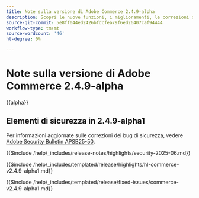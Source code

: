 ```yaml
---
title: Note sulla versione di Adobe Commerce 2.4.9-alpha
description: Scopri le nuove funzioni, i miglioramenti, le correzioni di bug e i problemi noti nella versione Adobe Commerce 2.4.9-alpha.
source-git-commit: 5e8ff044ed2426bfdcfea79f6ed26407caf94444
workflow-type: tm+mt
source-wordcount: '46'
ht-degree: 0%

---
```



# Note sulla versione di Adobe Commerce 2.4.9-alpha

{{alpha}}

## Elementi di sicurezza in 2.4.9-alpha1

Per informazioni aggiornate sulle correzioni dei bug di sicurezza, vedere [Adobe Security Bulletin APSB25-50](https://helpx.adobe.com/security/products/magento/apsb25-50.html).

{{$include /help/_includes/release-notes/highlights/security-2025-06.md}}

<!-- Highlights in v2.4.9-alpha1 -->

{{$include /help/_includes/templated/release/highlights/hl-commerce-v2.4.9-alpha1.md}}

<!-- Fixed issues in v2.4.9-alpha1 -->

{{$include /help/_includes/templated/release/fixed-issues/commerce-v2.4.9-alpha1.md}}
